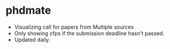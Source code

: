 phdmate
=======

* Visualizing call for papers from Multiple sources
* Only showing cfps if the submission deadline hasn't passed.
* Updated daily.
